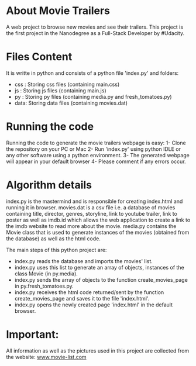 # About Movie Trailers
A web project to browse new movies and see their trailers.
This project is the first project in the Nanodegree as a Full-Stack Developer by #Udacity.

# Files Content
It is writte in python and consists of a python file 'index.py' and folders:
- css : Storing css files (containing main.css)
- js : Storing js files (containing main.js)
- py : Storing py files (containing media.py and fresh_tomatoes.py)
- data: Storing data files (containing movies.dat)

# Running the code
Running the code to generate the movie trailers webpage is easy:
1- Clone the repository on your PC or Mac
2- Run 'index.py' using python IDLE or any other software using a python environment. 
3- The generated webpage will appear in your default browser
4- Please comment if any errors occur.

# Algorithm details
index.py is the mastermind and is responsible for creating index.html and running it in browser. 
movies.dat is a csv file i.e. a database of movies containing title, director, genres, storyline, link to youtube trailer, link to poster as well as imdb.id which allows the web application to create a link to the imdb website to read more about the movie.
media.py contains the Movie class that is used to generate instances of the movies (obtained from the database) as well as the html code.

The main steps of this python project are:
- index.py reads the database and imports the movies' list.
- index.py uses this list to generate an array of objects, instances of the class Movie (in py.media).
- index.py sends the array of objects to the function create_movies_page in py.fresh_tomatoes.py.
- index.py receives the html code returned/sent by the function create_movies_page and saves it to the file 'index.html'.
- index.py opens the newly created page 'index.html' in the default browser.

# Important: 
All information as well as the pictures used in this project are collected from the website: www.movie-list.com
